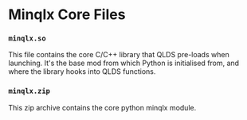 # Minqlx Core Files

### `minqlx.so`
This file contains the core C/C++ library that QLDS pre-loads when launching. It's the base mod from which Python is initialised from, and where the library hooks into QLDS functions.

### `minqlx.zip`
This zip archive contains the core python minqlx module.
